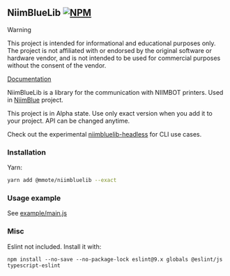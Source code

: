 ## NiimBlueLib [![NPM](https://img.shields.io/npm/v/@mmote/niimbluelib)](https://npmjs.com/package/@mmote/niimbluelib)

> [!WARNING]
>
> This project is intended for informational and educational purposes only.
> The project is not affiliated with or endorsed by the original software or hardware vendor,
> and is not intended to be used for commercial purposes without the consent of the vendor.

[Documentation](https://multimote.github.io/niimbluelib/)

NiimBlueLib is a library for the communication with NIIMBOT printers.
Used in [NiimBlue](https://github.com/MultiMote/niimblue) project.

This project is in Alpha state. Use only exact version when you add it to your project. API can be changed anytime.

Сheck out the experimеntal [niimbluelib-headless](https://github.com/MultiMote/niimbluelib-headless) for CLI use cases.

### Installation

Yarn:

```bash
yarn add @mmote/niimbluelib --exact
```

### Usage example

See [example/main.js](example/main.js)

### Misc

Eslint not included. Install it with:

```
npm install --no-save --no-package-lock eslint@9.x globals @eslint/js typescript-eslint
```
